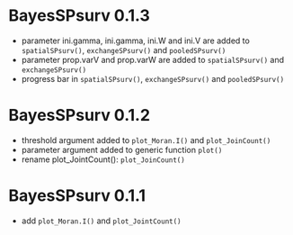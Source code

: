 

# BayesSPsurv 0.1.3

* parameter ini.gamma, ini.gamma, ini.W and ini.V   are added to `spatialSPsurv()`, `exchangeSPsurv()` and `pooledSPsurv()`
* parameter prop.varV and prop.varW are added to `spatialSPsurv()` and `exchangeSPsurv()`
* progress bar in `spatialSPsurv()`, `exchangeSPsurv()` and `pooledSPsurv()`

# BayesSPsurv 0.1.2

* threshold argument added to `plot_Moran.I()` and `plot_JoinCount()`
* parameter argument added to generic function `plot()`
* rename plot_JointCount(): `plot_JoinCount()`

# BayesSPsurv 0.1.1

* add `plot_Moran.I()` and `plot_JointCount()`

